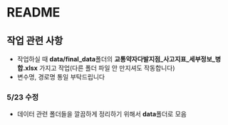 # README

## 작업 관련 사항
- 작업하실 때 **data/final_data**폴더의 **교통약자다발지점_사고지표_세부정보_병합.xlsx** 가지고 작업(다른 폴더 파일 안 만지셔도 작동합니다)
- 변수명, 경로명 통일 부탁드립니다
 
### 5/23 수정
- 데이터 관련 폴더들을 깔끔하게 정리하기 위해서 **data**폴더로 모음 
